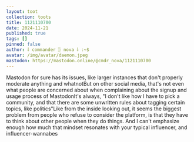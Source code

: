 ```yaml
---
layout: toot
collection: toots
title: 1121110700
date: 2024-11-21
published: true
tags: []
pinned: false
author: ⸸ commander ░ nova ⸸ :~$
avatar: /img/avatar/daemon.jpeg
mastodon: https://mastodon.online/@cmdr_nova/1121110700
---
```


Mastodon for sure has its issues, like larger instances that don't properly moderate anything and whatnotBut on other social media, that's not even what people are concerned about when complaining about the signup and usage process of MastodonIt's always, "I don't like how I have to pick a community, and that there are some unwritten rules about tagging certain topics, like politics"Like from the inside looking out, it seems the biggest problem from people who refuse to consider the platform, is that they have to think about other people when they do things. And I can't emphasize enough how much that mindset resonates with your typical influencer, and influencer-wannabes
